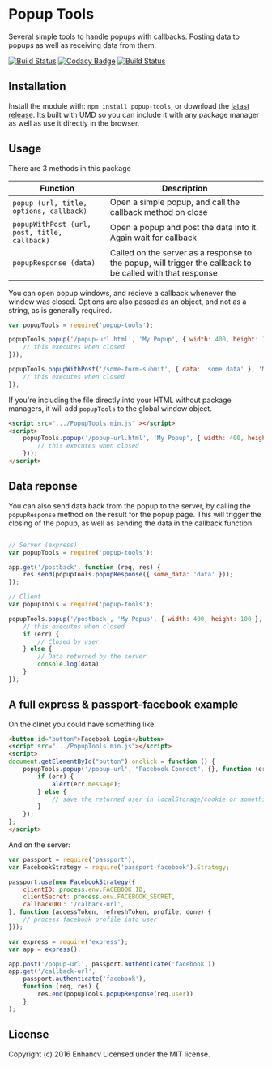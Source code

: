 # Popup Tools

Several simple tools to handle popups with callbacks. Posting data to popups as well as receiving data from them.

[![Build Status](https://travis-ci.org/enhancv/popup-tools.svg?branch=master)](https://travis-ci.org/enhancv/popup-tools)
[![Codacy Badge](https://api.codacy.com/project/badge/Grade/55a5fbd27a854788942d5643daf090ff)](https://www.codacy.com/app/ivank/popup-tools)
[![Build Status](https://saucelabs.com/buildstatus/popup-tools)](https://saucelabs.com/beta/builds/f8ded43de77249b496634e73d573018f)

## Installation
Install the module with: `npm install popup-tools`, or download the [latast release](https://github.com/enhancv/popup-tools/releases/latest).
Its built with UMD so you can include it with any package manager as well as use it directly in the browser.

## Usage

There are 3 methods in this package

| Function                                     | Description                                                                                                |
| -------------------------------------------- | ---------------------------------------------------------------------------------------------------------- |
| `popup (url, title, options, callback)`      | Open a simple popup, and call the callback method on close                                                 |
| `popupWithPost (url, post, title, callback)` | Open a popup and post the data into it. Again wait for callback                                            |
| `popupResponse (data)`                       | Called on the server as a response to the popup, will trigger the callback to be called with that response |

You can open popup windows, and recieve a callback whenever the window was closed. Options are also passed as an object, and not as a string, as is generally required.

```javascript
var popupTools = require('popup-tools');

popupTools.popup('/popup-url.html', 'My Popup', { width: 400, height: 100 }, function (err) {
    // this executes when closed
}));

popupTools.popupWithPost('/some-form-submit', { data: 'some data' }, 'My Form', { width: 400, height: 100 }, function (err) {
    // this executes when closed
});
```

If you're including the file directly into your HTML without package managers, it will add `popupTools` to the global window object.

```html
<script src=".../PopupTools.min.js" ></script>
<script>
    popupTools.popup('/popup-url.html', 'My Popup', { width: 400, height: 100 }, function (err) {
        // this executes when closed
    }));
</script>
```

## Data reponse

You can also send data back from the popup to the server, by calling the `popupResponse` method on the result for the popup page. This will trigger the closing of the popup, as well as sending the data in the callback function.

```javascript

// Server (express)
var popupTools = require('popup-tools');

app.get('/postback', function (req, res) {
    res.send(popupTools.popupResponse({ some_data: 'data' }));
});

// Client
var popupTools = require('popup-tools');

popupTools.popup('/postback', 'My Popup', { width: 400, height: 100 }, function (err, data) {
    // this executes when closed
    if (err) {
        // Closed by user
    } else {
        // Data returned by the server
        console.log(data)
    }
});
```

## A full express & passport-facebook example

On the clinet you could have something like:

```html
<button id="button">Facebook Login</button>
<script src=".../PopupTools.min.js"></script>
<script>
document.getElementById("button").onclick = function () {
    popupTools.popup('/popup-url', "Facebook Connect", {}, function (err, user) {
        if (err) {
            alert(err.message);
        } else {
            // save the returned user in localStorage/cookie or something
        }
    });
};
</script>
```

And on the server:

```javascript
var passport = require('passport');
var FacebookStrategy = require('passport-facebook').Strategy;

passport.use(new FacebookStrategy({
    clientID: process.env.FACEBOOK_ID,
    clientSecret: process.env.FACEBOOK_SECRET,
    callbackURL: '/calback-url',
}, function (accessToken, refreshToken, profile, done) {
    // process facebook profile into user
}));

var express = require('express');
var app = express();

app.post('/popup-url', passport.authenticate('facebook'))
app.get('/callback-url',
    passport.authenticate('facebook'),
    function (req, res) {
        res.end(popupTools.popupResponse(req.user))
    }
);
```

## License
Copyright (c) 2016 Enhancv
Licensed under the MIT license.